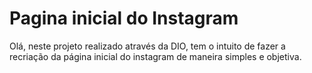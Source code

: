 # Pagina inicial do Instagram
Olá, neste projeto realizado através da DIO, tem o intuito de fazer a recriação da página inicial do instagram de maneira simples e objetiva.
